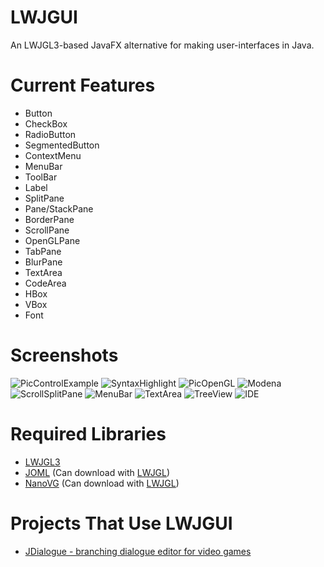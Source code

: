 # LWJGUI
An LWJGL3-based JavaFX alternative for making user-interfaces in Java.


# Current Features
- Button
- CheckBox
- RadioButton
- SegmentedButton
- ContextMenu
- MenuBar
- ToolBar
- Label
- SplitPane
- Pane/StackPane
- BorderPane
- ScrollPane
- OpenGLPane
- TabPane
- BlurPane
- TextArea
- CodeArea
- HBox
- VBox
- Font

# Screenshots
![PicControlExample](https://i.imgur.com/NfH3uUB.png)
![SyntaxHighlight](http://magaimg.net/img/7cr8.png)
![PicOpenGL](https://i.imgur.com/jOHtsxJ.png)
![Modena](http://magaimg.net/img/7dkg.png)
![ScrollSplitPane](https://i.imgur.com/EKVvWdP.png)
![MenuBar](https://i.imgur.com/RdKJJJA.png)
![TextArea](https://i.imgur.com/0YNqcfz.png)
![TreeView](https://i.imgur.com/WZQxpvU.png)
![IDE](http://magaimg.net/img/5reo.png)

# Required Libraries
- [LWJGL3](https://www.lwjgl.org/)
- [JOML](https://github.com/JOML-CI/JOML) (Can download with [LWJGL](https://www.lwjgl.org/customize))
- [NanoVG](https://github.com/memononen/nanovg) (Can download with [LWJGL](https://www.lwjgl.org/customize))

# Projects That Use LWJGUI
- [JDialogue - branching dialogue editor for video games](https://github.com/SkyAphid/JDialogue)

